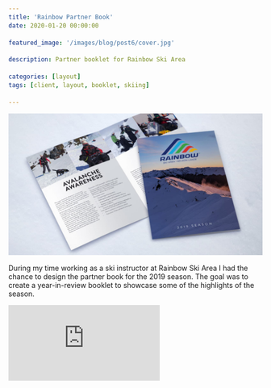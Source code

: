 ```yaml
---
title: 'Rainbow Partner Book'
date: 2020-01-20 00:00:00

featured_image: '/images/blog/post6/cover.jpg'

description: Partner booklet for Rainbow Ski Area

categories: [layout]
tags: [client, layout, booklet, skiing]

---
```


![Partner Book](/images/blog/post6/cover.jpg)

During my time working as a ski instructor at Rainbow Ski Area I had the chance to design the partner book for the 2019 season.
The goal was to create a year-in-review booklet to showcase some of the highlights of the season.

<iframe src="https://cdn.flipsnack.com/widget/v2/widget.html?hash=fxcj2uhdq" class="flipbook" seamless="seamless" scrolling="no" frameBorder="0" allowFullScreen></iframe>